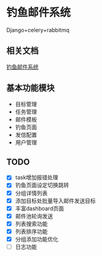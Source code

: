 # 钓鱼邮件系统

Django+celery+rabbitmq

## 相关文档
[钓鱼邮件系统](https://conf.shishike.com/pages/viewpage.action?pageId=46354129)

## 基本功能模块
- 目标管理
- 任务管理
- 邮件模板
- 钓鱼页面
- 发信配置
- 用户管理


## TODO
- [x] task增加报错处理
- [x] 钓鱼页面设定切换跳转
- [x] 分组详情列表
- [x] 添加目标处批量导入邮件发送目标
- [x] 丰富dashboard页面
- [x] 邮件池轮询发送
- [x] 列表搜索功能
- [x] 列表排序功能
- [x] 分组添加功能优化
- [ ] 日志功能
